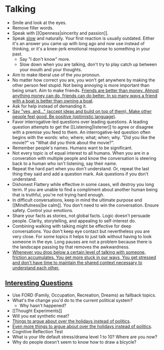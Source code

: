 # Talking

- Smile and look at the eyes.
- Remove filler words.
- Speak with [[Openness|sincerity and passion]].
- Speak [slow](https://sive.rs/slow) and naturally. Your first reaction is usually outdated. Either it's an answer you came up with long ago and now use instead of thinking, or it's a knee-jerk emotional response to something in your past.
  - Say "I don't know" more.
  - Slow down when you are talking, don't try to play catch up between your mouth and your thoughts.
- Aim to make liberal use of the _you_ pronoun.
- No matter how correct you are, you won't get anywhere by making the other person feel stupid. Not being annoying is more important than being smart. Aim to make friends. [Friends are better than money. Almost anything money can do, friends can do better. In so many ways a friend with a boat is better than owning a boat](https://kk.org/thetechnium/68-bits-of-unsolicited-advice/).
- Ask for help instead of demanding it.
- [Say "yes, and..." (accept ideas and build on top of them). Make other people feel good. Be positive (optimistic language)](https://youtu.be/VhkcmN-CCYw).
- Favor interrogative-led questions over leading questions. A leading question attempts to get the [[Listening|listener]] to agree or disagree with a premise you feed to them. An interrogative-led question often begins with the words: who; where; what; when; why. "Did you like the movie?" vs "What did you think about the movie?".
- Remember people's names. Humans want to be significant.
- Not every topic is of equal interest to all humans. When you are in a converation with multiple people and know the conversation is steering back to a human who isn't listening, say their name.
- Repeat the hard part when you don't understand. Or, repeat the last thing they said and add a question mark. Ask questions if you don't understand.
- Dishonest Flattery while effective in some cases, will destroy you long term. If you are unable to find a compliment about another human being that is truthful, you're not trying hard enough.
- In difficult conversations, keep in mind the ultimate purpose and [[Mindfulness|be calm]]. You don't need to win the conversation. Ensure safety. Control your emotions.
- Share your facts as stories, not global facts. Logic doesn't persuade people. Clarity, storytelling, and appealing to self-interest do.
- Combining walking with talking might be effective for deep conversations. You don't keep eye contact but nevertheless you are very close. For some topics it helps to just talk without having to look someone in the eye. Long pauses are not a problem because there is the landscape passing by that removes the awkwardness.
- [Whenever you drop below a certain level of talking with someone, friction accumulates. You get more stuck in our ways, You get stressed and don't have time to maintain the shared context necessary to understand each other.](https://www.henrikkarlsson.xyz/p/making-a-home-together)

## [Interesting Questions](https://docs.google.com/document/d/1K_iFxFt9lh1i0mxKRIhOSd2e8X1LNvxnihbChKXhyOc/mobilebasic)

- Use FORD (Family, Occupation, Recreation, Dreams) as fallback topics.
- What's the change you'd do to the current political system?
  - Why hasn't happened?
- [[Thought Experiments]]
- Will you eat synthetic meat?
- [Things to argue about over the holidays instead of politics](https://dynomight.net/arguments/).
- [Even more things to argue about over the holidays instead of politics](https://dynomight.substack.com/p/arguments-2).
- Cognitive Reflection Test
- What is your life default stress/drama level 1 to 10? Where are you now?
- Why do people doesn't seem to know how to draw a bicycle?
